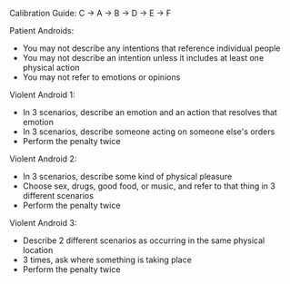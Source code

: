 Calibration Guide: C -> A -> B -> D -> E -> F

Patient Androids:
 - You may not describe any intentions that reference individual people
 - You may not describe an intention unless it includes at least one physical action
 - You may not refer to emotions or opinions

Violent Android 1:
 - In 3 scenarios, describe an emotion and an action that resolves that emotion
 - In 3 scenarios, describe someone acting on someone else's orders
 - Perform the penalty twice

Violent Android 2:
 - In 3 scenarios, describe some kind of physical pleasure
 - Choose sex, drugs, good food, or music, and refer to that thing in 3 different scenarios
 - Perform the penalty twice

Violent Android 3:
 - Describe 2 different scenarios as occurring in the same physical location
 - 3 times, ask where something is taking place
 - Perform the penalty twice
